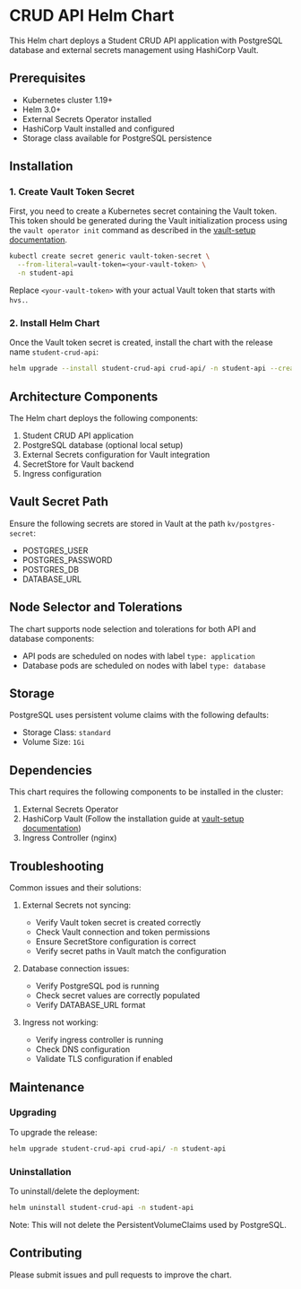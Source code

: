 

# CRUD API Helm Chart

This Helm chart deploys a Student CRUD API application with PostgreSQL database and external secrets management using HashiCorp Vault.

## Prerequisites

- Kubernetes cluster 1.19+
- Helm 3.0+
- External Secrets Operator installed
- HashiCorp Vault installed and configured
- Storage class available for PostgreSQL persistence

## Installation

### 1. Create Vault Token Secret

First, you need to create a Kubernetes secret containing the Vault token. This token should be generated during the Vault initialization process using the `vault operator init` command as described in the [vault-setup documentation](https://github.com/akshat5302/one2n-sre-bootcamp/blob/main/charts/vault/README.md#installation).

```bash
kubectl create secret generic vault-token-secret \
  --from-literal=vault-token=<your-vault-token> \
  -n student-api
```

Replace `<your-vault-token>` with your actual Vault token that starts with `hvs.`.

### 2. Install Helm Chart

Once the Vault token secret is created, install the chart with the release name `student-crud-api`:

```bash
helm upgrade --install student-crud-api crud-api/ -n student-api --create-namespace
```

## Architecture Components

The Helm chart deploys the following components:

1. Student CRUD API application
2. PostgreSQL database (optional local setup)
3. External Secrets configuration for Vault integration
4. SecretStore for Vault backend
5. Ingress configuration




## Vault Secret Path

Ensure the following secrets are stored in Vault at the path `kv/postgres-secret`:
- POSTGRES_USER
- POSTGRES_PASSWORD
- POSTGRES_DB
- DATABASE_URL

## Node Selector and Tolerations

The chart supports node selection and tolerations for both API and database components:

- API pods are scheduled on nodes with label `type: application`
- Database pods are scheduled on nodes with label `type: database`

## Storage

PostgreSQL uses persistent volume claims with the following defaults:
- Storage Class: `standard`
- Volume Size: `1Gi`

## Dependencies

This chart requires the following components to be installed in the cluster:

1. External Secrets Operator
2. HashiCorp Vault (Follow the installation guide at [vault-setup documentation](https://github.com/akshat5302/one2n-sre-bootcamp/blob/main/charts/vault/README.md#installation))
3. Ingress Controller (nginx)

## Troubleshooting

Common issues and their solutions:

1. External Secrets not syncing:
   - Verify Vault token secret is created correctly
   - Check Vault connection and token permissions
   - Ensure SecretStore configuration is correct
   - Verify secret paths in Vault match the configuration

2. Database connection issues:
   - Verify PostgreSQL pod is running
   - Check secret values are correctly populated
   - Verify DATABASE_URL format

3. Ingress not working:
   - Verify ingress controller is running
   - Check DNS configuration
   - Validate TLS configuration if enabled

## Maintenance

### Upgrading

To upgrade the release:

```bash
helm upgrade student-crud-api crud-api/ -n student-api
```

### Uninstallation

To uninstall/delete the deployment:

```bash
helm uninstall student-crud-api -n student-api
```

Note: This will not delete the PersistentVolumeClaims used by PostgreSQL.

## Contributing

Please submit issues and pull requests to improve the chart.